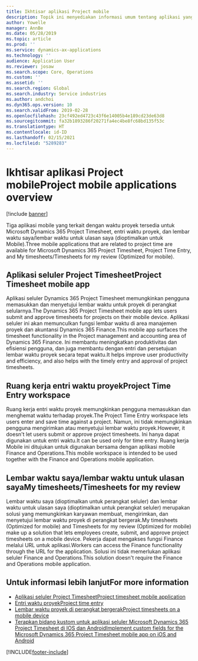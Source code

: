 ```yaml
---
title: Ikhtisar aplikasi Project mobile
description: Topik ini menyediakan informasi umum tentang aplikasi yang berhubungan dengan waktu proyek untuk Microsoft Dynamics 365 Project Timesheet, entri waktu proyek, dan lembar waktu saya/lembar waktu yang tersedia di perangkat bergerak.
author: Yowelle
manager: AnnBe
ms.date: 05/28/2019
ms.topic: article
ms.prod: ''
ms.service: dynamics-ax-applications
ms.technology: ''
audience: Application User
ms.reviewer: josaw
ms.search.scope: Core, Operations
ms.custom: ''
ms.assetid: ''
ms.search.region: Global
ms.search.industry: Service industries
ms.author: andchoi
ms.dyn365.ops.version: 10
ms.search.validFrom: 2019-02-28
ms.openlocfilehash: 23cf492ed4723c43f6e14005b4e189cd23de63d8
ms.sourcegitcommit: fa32b1893286f20271fa4ec4be8fc68bd135f53c
ms.translationtype: HT
ms.contentlocale: id-ID
ms.lasthandoff: 02/15/2021
ms.locfileid: "5289283"
---
```

# <a name="project-mobile-applications-overview"></a><span data-ttu-id="31c4f-103">Ikhtisar aplikasi Project mobile</span><span class="sxs-lookup"><span data-stu-id="31c4f-103">Project mobile applications overview</span></span>

[!include [banner](../includes/banner.md)]

<span data-ttu-id="31c4f-104">Tiga aplikasi mobile yang terkait dengan waktu proyek tersedia untuk Microsoft Dynamics 365 Project Timesheet, entri waktu proyek, dan lembar waktu saya/lembar waktu untuk ulasan saya (dioptimalkan untuk Mobile).</span><span class="sxs-lookup"><span data-stu-id="31c4f-104">Three mobile applications that are related to project time are available for Microsoft Dynamics 365 Project Timesheet, Project Time Entry, and My timesheets/Timesheets for my review (Optimized for mobile).</span></span>

## <a name="project-timesheet-mobile-app"></a><span data-ttu-id="31c4f-105">Aplikasi seluler Project Timesheet</span><span class="sxs-lookup"><span data-stu-id="31c4f-105">Project Timesheet mobile app</span></span>

<span data-ttu-id="31c4f-106">Aplikasi seluler Dynamics 365 Project Timesheet memungkinkan pengguna memasukkan dan menyetujui lembar waktu untuk proyek di perangkat selularnya.</span><span class="sxs-lookup"><span data-stu-id="31c4f-106">The Dynamics 365 Project Timesheet mobile app lets users submit and approve timesheets for projects on their mobile device.</span></span> <span data-ttu-id="31c4f-107">Aplikasi seluler ini akan memunculkan fungsi lembar waktu di area manajemen proyek dan akuntansi Dynamics 365 Finance.</span><span class="sxs-lookup"><span data-stu-id="31c4f-107">This mobile app surfaces the timesheet functionality in the Project management and accounting area of Dynamics 365 Finance.</span></span> <span data-ttu-id="31c4f-108">Ini membantu meningkatkan produktivitas dan efisiensi pengguna, dan juga membantu dengan entri dan persetujuan lembar waktu proyek secara tepat waktu.</span><span class="sxs-lookup"><span data-stu-id="31c4f-108">It helps improve user productivity and efficiency, and also helps with the timely entry and approval of project timesheets.</span></span>

## <a name="project-time-entry-workspace"></a><span data-ttu-id="31c4f-109">Ruang kerja entri waktu proyek</span><span class="sxs-lookup"><span data-stu-id="31c4f-109">Project Time Entry workspace</span></span>

<span data-ttu-id="31c4f-110">Ruang kerja entri waktu proyek memungkinkan pengguna memasukkan dan menghemat waktu terhadap proyek.</span><span class="sxs-lookup"><span data-stu-id="31c4f-110">The Project Time Entry workspace lets users enter and save time against a project.</span></span> <span data-ttu-id="31c4f-111">Namun, ini tidak memungkinkan pengguna mengirimkan atau menyetujui lembar waktu proyek.</span><span class="sxs-lookup"><span data-stu-id="31c4f-111">However, it doesn't let users submit or approve project timesheets.</span></span> <span data-ttu-id="31c4f-112">Ini hanya dapat digunakan untuk entri waktu.</span><span class="sxs-lookup"><span data-stu-id="31c4f-112">It can be used only for time entry.</span></span> <span data-ttu-id="31c4f-113">Ruang kerja Mobile ini ditujukan untuk digunakan bersama dengan aplikasi mobile Finance and Operations.</span><span class="sxs-lookup"><span data-stu-id="31c4f-113">This mobile workspace is intended to be used together with the Finance and Operations mobile application.</span></span>

## <a name="my-timesheetstimesheets-for-my-review"></a><span data-ttu-id="31c4f-114">Lembar waktu saya/lembar waktu untuk ulasan saya</span><span class="sxs-lookup"><span data-stu-id="31c4f-114">My timesheets/Timesheets for my review</span></span>

<span data-ttu-id="31c4f-115">Lembar waktu saya (dioptimalkan untuk perangkat seluler) dan lembar waktu untuk ulasan saya (dioptimalkan untuk perangkat seluler) merupakan solusi yang memungkinkan karyawan membuat, mengirimkan, dan menyetujui lembar waktu proyek di perangkat bergerak.</span><span class="sxs-lookup"><span data-stu-id="31c4f-115">My timesheets (Optimized for mobile) and Timesheets for my review (Optimized for mobile) make up a solution that lets employees create, submit, and approve project timesheets on a mobile device.</span></span> <span data-ttu-id="31c4f-116">Pekerja dapat mengakses fungsi Finance melalui URL untuk aplikasi.</span><span class="sxs-lookup"><span data-stu-id="31c4f-116">Workers can access the Finance functionality through the URL for the application.</span></span> <span data-ttu-id="31c4f-117">Solusi ini tidak memerlukan aplikasi seluler Finance and Operations.</span><span class="sxs-lookup"><span data-stu-id="31c4f-117">This solution doesn't require the Finance and Operations mobile application.</span></span>

## <a name="for-more-information"></a><span data-ttu-id="31c4f-118">Untuk informasi lebih lanjut</span><span class="sxs-lookup"><span data-stu-id="31c4f-118">For more information</span></span>

- [<span data-ttu-id="31c4f-119">Aplikasi seluler Project Timesheet</span><span class="sxs-lookup"><span data-stu-id="31c4f-119">Project timesheet mobile application</span></span>](project-timesheet.md)
- [<span data-ttu-id="31c4f-120">Entri waktu proyek</span><span class="sxs-lookup"><span data-stu-id="31c4f-120">Project time entry</span></span>]( project-time-entry-mobile-workspace.md)
- [<span data-ttu-id="31c4f-121">Lembar waktu proyek di perangkat bergerak</span><span class="sxs-lookup"><span data-stu-id="31c4f-121">Project timesheets on a mobile device</span></span>](Mobile-timesheets.md)
- [<span data-ttu-id="31c4f-122">Terapkan bidang kustom untuk aplikasi seluler Microsoft Dynamics 365 Project Timesheet di IOS dan Android</span><span class="sxs-lookup"><span data-stu-id="31c4f-122">Implement custom fields for the Microsoft Dynamics 365 Project Timesheet mobile app on iOS and Android</span></span>](custom-fields-mobile.md)


[!INCLUDE[footer-include](../includes/footer-banner.md)]